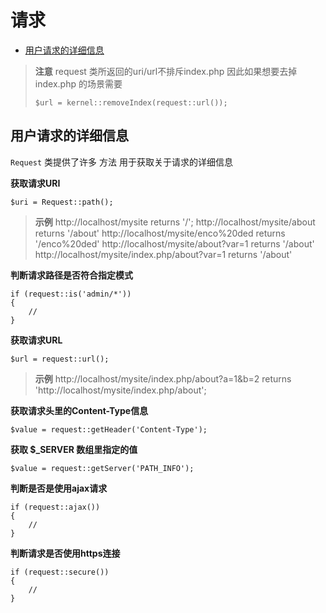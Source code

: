 # 请求

- [用户请求的详细信息](#request-information)

> **注意**
> request 类所返回的uri/url不排斥index.php
> 因此如果想要去掉index.php 的场景需要
>
>     $url = kernel::removeIndex(request::url());


<a name="request-information"></a>
## 用户请求的详细信息

`Request` 类提供了许多 方法 用于获取关于请求的详细信息

**获取请求URI**

    $uri = Request::path();
    
> **示例**
> http://localhost/mysite                        returns '/';
> http://localhost/mysite/about                  returns '/about'
> http://localhost/mysite/enco%20ded             returns '/enco%20ded'
> http://localhost/mysite/about?var=1            returns '/about'
> http://localhost/mysite/index.php/about?var=1  returns '/about'



**判断请求路径是否符合指定模式**

	if (request::is('admin/*'))
	{
		//
	}

**获取请求URL**
	
	$url = request::url();

> **示例**
> http://localhost/mysite/index.php/about?a=1&b=2     returns 'http://localhost/mysite/index.php/about';


**获取请求头里的Content-Type信息**
	
    $value = request::getHeader('Content-Type');

**获取 $_SERVER 数组里指定的值**

	$value = request::getServer('PATH_INFO');

**判断是否是使用ajax请求**

	if (request::ajax())
	{
		//
	}    

**判断请求是否使用https连接**

    if (request::secure())
    {
    	//
    }

